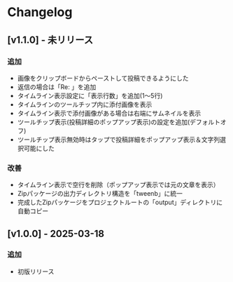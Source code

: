 # Changelog

## [v1.1.0] - 未リリース

### 追加

- 画像をクリップボードからペーストして投稿できるようにした
- 返信の場合は「Re: 」を追加
- タイムライン表示設定に「表示行数」を追加(1～5行)
- タイムラインのツールチップ内に添付画像を表示
- タイムライン表示で添付画像がある場合は右端にサムネイルを表示
- ツールチップ表示(投稿詳細のポップアップ表示)の設定を追加(デフォルトオフ)
- ツールチップ表示無効時はタップで投稿詳細をポップアップ表示＆文字列選択可能にした

### 改善

- タイムライン表示で空行を削除（ポップアップ表示では元の文章を表示）
- Zipパッケージの出力ディレクトリ構造を「tweenb」に統一
- 完成したZipパッケージをプロジェクトルートの「output」ディレクトリに自動コピー

## [v1.0.0] - 2025-03-18

### 追加

- 初版リリース 
